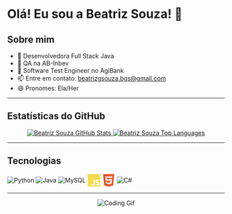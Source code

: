 # Olá! Eu sou a Beatriz Souza! 👋

## Sobre mim

- 🌱 Desenvolvedora Full Stack Java
- 🧪 QA na AB-Inbev
- 🧪 Software Test Engineer no AgiBank
- 📫 Entre em contato: [beatrizgsouza.bgs@gmail.com](mailto:beatrizgsouza.bgs@gmail.com)
- 😄 Pronomes: Ela/Her

---

## Estatísticas do GitHub

<div align="center">
  <a href="https://github.com/BeaSouzaa">
    <img 
      src="https://github-readme-stats.vercel.app/api?username=BeaSouzaa&show_icons=true&theme=dracula&hide=issues,contribs" 
      alt="Beatriz Souza GitHub Stats" 
      height="180em"
    />
  </a>
  <a href="https://github.com/BeaSouzaa">
    <img 
      src="https://github-readme-stats.vercel.app/api/top-langs/?username=BeaSouzaa&layout=compact&langs_count=7&theme=dracula" 
      alt="Beatriz Souza Top Languages" 
      height="160em" 
    />
  </a>
</div>

---

## Tecnologias

<div style="display: inline_block">
  <img align="center" alt="Python" height="30" width="30" src="https://cdn.jsdelivr.net/gh/devicons/devicon/icons/python/python-original.svg" />
  <img align="center" alt="Java" height="30" width="30" src="https://cdn.jsdelivr.net/gh/devicons/devicon/icons/java/java-original-wordmark.svg" />
  <img align="center" alt="MySQL" height="30" width="30" src="https://cdn.jsdelivr.net/gh/devicons/devicon/icons/mysql/mysql-original.svg" />
  <img align="center" alt="JavaScript" height="30" width="30" src="https://raw.githubusercontent.com/devicons/devicon/master/icons/javascript/javascript-plain.svg" />
  <img align="center" alt="HTML5" height="30" width="30" src="https://raw.githubusercontent.com/devicons/devicon/master/icons/html5/html5-original.svg" />
  <img align="center" alt="C#" height="30" width="30" src="https://cdn.jsdelivr.net/gh/devicons/devicon/icons/csharp/csharp-original.svg" />
</div>

---

<div align="center">
  <img alt="Coding Gif" height="150" width="200" src="https://media3.giphy.com/media/3otPoo8NDLOmzvTJF6/giphy.gif" />
</div>
